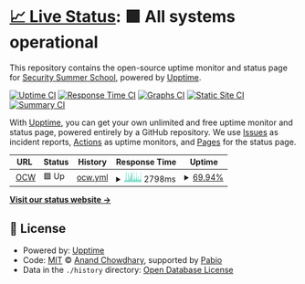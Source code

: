 # [📈 Live Status](https://security-summer-school.github.io/upptime): <!--live status--> **🟩 All systems operational**

This repository contains the open-source uptime monitor and status page for [Security Summer School](https://security-summer-school.github.io/), powered by [Upptime](https://github.com/upptime/upptime).

[![Uptime CI](https://github.com/security-summer-school/upptime/workflows/Uptime%20CI/badge.svg)](https://github.com/security-summer-school/upptime/actions?query=workflow%3A%22Uptime+CI%22)
[![Response Time CI](https://github.com/security-summer-school/upptime/workflows/Response%20Time%20CI/badge.svg)](https://github.com/security-summer-school/upptime/actions?query=workflow%3A%22Response+Time+CI%22)
[![Graphs CI](https://github.com/security-summer-school/upptime/workflows/Graphs%20CI/badge.svg)](https://github.com/security-summer-school/upptime/actions?query=workflow%3A%22Graphs+CI%22)
[![Static Site CI](https://github.com/security-summer-school/upptime/workflows/Static%20Site%20CI/badge.svg)](https://github.com/security-summer-school/upptime/actions?query=workflow%3A%22Static+Site+CI%22)
[![Summary CI](https://github.com/security-summer-school/upptime/workflows/Summary%20CI/badge.svg)](https://github.com/security-summer-school/upptime/actions?query=workflow%3A%22Summary+CI%22)

With [Upptime](https://upptime.js.org), you can get your own unlimited and free uptime monitor and status page, powered entirely by a GitHub repository. We use [Issues](https://github.com/security-summer-school/upptime/issues) as incident reports, [Actions](https://github.com/security-summer-school/upptime/actions) as uptime monitors, and [Pages](https://security-summer-school.github.io/upptime) for the status page.

<!--start: status pages-->
<!-- This summary is generated by Upptime (https://github.com/upptime/upptime) -->
<!-- Do not edit this manually, your changes will be overwritten -->
<!-- prettier-ignore -->
| URL | Status | History | Response Time | Uptime |
| --- | ------ | ------- | ------------- | ------ |
| <img alt="" src="https://security.cs.pub.ro/summer-school/wiki/lib/tpl/dokuwiki/images/logo.png" height="13"> [OCW](https://security.cs.pub.ro/summer-school/wiki/) | 🟩 Up | [ocw.yml](https://github.com/security-summer-school/upptime/commits/HEAD/history/ocw.yml) | <details><summary><img alt="Response time graph" src="./graphs/ocw/response-time-week.png" height="20"> 2798ms</summary><br><a href="https://security-summer-school.github.io/upptime/history/ocw"><img alt="Response time 2742" src="https://img.shields.io/endpoint?url=https%3A%2F%2Fraw.githubusercontent.com%2Fsecurity-summer-school%2Fupptime%2FHEAD%2Fapi%2Focw%2Fresponse-time.json"></a><br><a href="https://security-summer-school.github.io/upptime/history/ocw"><img alt="24-hour response time 2263" src="https://img.shields.io/endpoint?url=https%3A%2F%2Fraw.githubusercontent.com%2Fsecurity-summer-school%2Fupptime%2FHEAD%2Fapi%2Focw%2Fresponse-time-day.json"></a><br><a href="https://security-summer-school.github.io/upptime/history/ocw"><img alt="7-day response time 2798" src="https://img.shields.io/endpoint?url=https%3A%2F%2Fraw.githubusercontent.com%2Fsecurity-summer-school%2Fupptime%2FHEAD%2Fapi%2Focw%2Fresponse-time-week.json"></a><br><a href="https://security-summer-school.github.io/upptime/history/ocw"><img alt="30-day response time 2726" src="https://img.shields.io/endpoint?url=https%3A%2F%2Fraw.githubusercontent.com%2Fsecurity-summer-school%2Fupptime%2FHEAD%2Fapi%2Focw%2Fresponse-time-month.json"></a><br><a href="https://security-summer-school.github.io/upptime/history/ocw"><img alt="1-year response time 2742" src="https://img.shields.io/endpoint?url=https%3A%2F%2Fraw.githubusercontent.com%2Fsecurity-summer-school%2Fupptime%2FHEAD%2Fapi%2Focw%2Fresponse-time-year.json"></a></details> | <details><summary><a href="https://security-summer-school.github.io/upptime/history/ocw">69.94%</a></summary><a href="https://security-summer-school.github.io/upptime/history/ocw"><img alt="All-time uptime 98.57%" src="https://img.shields.io/endpoint?url=https%3A%2F%2Fraw.githubusercontent.com%2Fsecurity-summer-school%2Fupptime%2FHEAD%2Fapi%2Focw%2Fuptime.json"></a><br><a href="https://security-summer-school.github.io/upptime/history/ocw"><img alt="24-hour uptime 67.46%" src="https://img.shields.io/endpoint?url=https%3A%2F%2Fraw.githubusercontent.com%2Fsecurity-summer-school%2Fupptime%2FHEAD%2Fapi%2Focw%2Fuptime-day.json"></a><br><a href="https://security-summer-school.github.io/upptime/history/ocw"><img alt="7-day uptime 69.94%" src="https://img.shields.io/endpoint?url=https%3A%2F%2Fraw.githubusercontent.com%2Fsecurity-summer-school%2Fupptime%2FHEAD%2Fapi%2Focw%2Fuptime-week.json"></a><br><a href="https://security-summer-school.github.io/upptime/history/ocw"><img alt="30-day uptime 87.17%" src="https://img.shields.io/endpoint?url=https%3A%2F%2Fraw.githubusercontent.com%2Fsecurity-summer-school%2Fupptime%2FHEAD%2Fapi%2Focw%2Fuptime-month.json"></a><br><a href="https://security-summer-school.github.io/upptime/history/ocw"><img alt="1-year uptime 98.57%" src="https://img.shields.io/endpoint?url=https%3A%2F%2Fraw.githubusercontent.com%2Fsecurity-summer-school%2Fupptime%2FHEAD%2Fapi%2Focw%2Fuptime-year.json"></a></details>

<!--end: status pages-->

[**Visit our status website →**](https://security-summer-school.github.io/upptime)

## 📄 License

- Powered by: [Upptime](https://github.com/upptime/upptime)
- Code: [MIT](./LICENSE) © [Anand Chowdhary](https://anandchowdhary.com), supported by [Pabio](https://pabio.com)
- Data in the `./history` directory: [Open Database License](https://opendatacommons.org/licenses/odbl/1-0/)
